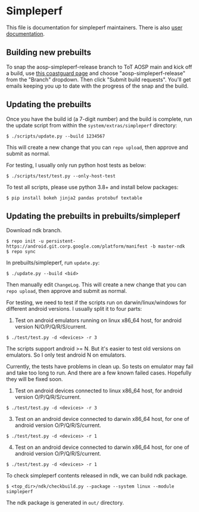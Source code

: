 # Simpleperf

This file is documentation for simpleperf maintainers.
There is also [user documentation](doc/README.md).

## Building new prebuilts

To snap the aosp-simpleperf-release branch to ToT AOSP main and kick off a
build, use [this coastguard
page](https://android-build.googleplex.com/coastguard/dashboard/5938649007521792/#/request/create)
and choose "aosp-simpleperf-release" from the "Branch" dropdown. Then click
"Submit build requests". You'll get emails keeping you up to date with the
progress of the snap and the build.

## Updating the prebuilts

Once you have the build id (a 7-digit number) and the build is complete, run the
update script from within the `system/extras/simpleperf` directory:
```
$ ./scripts/update.py --build 1234567
```

This will create a new change that you can `repo upload`, then approve and
submit as normal.

For testing, I usually only run python host tests as below:
```
$ ./scripts/test/test.py --only-host-test
```

To test all scripts, please use python 3.8+ and install below packages:
```
$ pip install bokeh jinja2 pandas protobuf textable
```

## Updating the prebuilts in prebuilts/simpleperf

Download ndk branch.
```
$ repo init -u persistent-https://android.git.corp.google.com/platform/manifest -b master-ndk
$ repo sync
```

In prebuilts/simpleperf, run `update.py`:
```
$ ./update.py --build <bid>
```

Then manually edit `ChangeLog`.
This will create a new change that you can `repo upload`, then approve and submit as normal.

For testing, we need to test if the scripts run on darwin/linux/windows for different android
versions. I usually split it to four parts:

1. Test on android emulators running on linux x86_64 host, for android version N/O/P/Q/R/S/current.

```
$ ./test/test.py -d <devices> -r 3
```

The scripts support android >= N. But it's easier to test old versions on emulators. So I only test
android N on emulators.

Currently, the tests have problems in clean up. So tests on emulator may fail and take too long to
run. And there are a few known failed cases. Hopefully they will be fixed soon.

1. Test on android devices connected to linux x86_64 host, for android version O/P/Q/R/S/current.

```
$ ./test/test.py -d <devices> -r 3
```

3. Test on an android device connected to darwin x86_64 host, for one of android version O/P/Q/R/S/current.

```
$ ./test/test.py -d <devices> -r 1
```

4. Test on an android device connected to darwin x86_64 host, for one of android version O/P/Q/R/S/current.

```
$ ./test/test.py -d <devices> -r 1
```

To check simpleperf contents released in ndk, we can build ndk package.
```
$ <top_dir>/ndk/checkbuild.py --package --system linux --module simpleperf
```

The ndk package is generated in `out/` directory.
